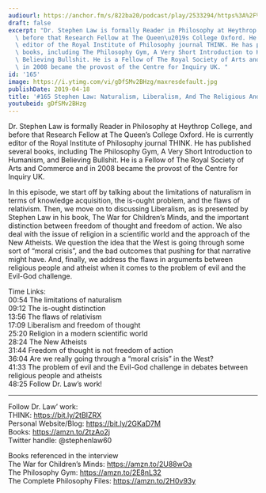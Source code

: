 ```yaml
---
audiourl: https://anchor.fm/s/822ba20/podcast/play/2533294/https%3A%2F%2Fd3ctxlq1ktw2nl.cloudfront.net%2Fproduction%2F2019-2-2%2F10725817-44100-2-7536a04272b68.m4a
draft: false
excerpt: "Dr. Stephen Law is formally Reader in Philosophy at Heythrop College, and\
  \ before that Research Fellow at The Queen\u2019s College Oxford. He is currently\
  \ editor of the Royal Institute of Philosophy journal THINK. He has published several\
  \ books, including The Philosophy Gym, A Very Short Introduction to Humanism, and\
  \ Believing Bullshit. He is a Fellow of The Royal Society of Arts and Commerce and\
  \ in 2008 became the provost of the Centre for Inquiry UK. "
id: '165'
image: https://i.ytimg.com/vi/gDfSMv2BHzg/maxresdefault.jpg
publishDate: 2019-04-18
title: '#165 Stephen Law: Naturalism, Liberalism, And The Religious And The Atheists'
youtubeid: gDfSMv2BHzg
---
```

<div class="timelinks">

Dr. Stephen Law is formally Reader in Philosophy at Heythrop College, and before that Research Fellow at The Queen’s College Oxford. He is currently editor of the Royal Institute of Philosophy journal THINK. He has published several books, including The Philosophy Gym, A Very Short Introduction to Humanism, and Believing Bullshit. He is a Fellow of The Royal Society of Arts and Commerce and in 2008 became the provost of the Centre for Inquiry UK. 

In this episode, we start off by talking about the limitations of naturalism in terms of knowledge acquisition, the is-ought problem, and the flaws of relativism. Then, we move on to discussing Liberalism, as is presented by Stephen Law in his book, The War for Children’s Minds, and the important distinction between freedom of thought and freedom of action. We also deal with the issue of religion in a scientific world and the approach of the New Atheists. We question the idea that the West is going through some sort of “moral crisis”, and the bad outcomes that pushing for that narrative might have. And, finally, we address the flaws in arguments between religious people and atheist when it comes to the problem of evil and the Evil-God challenge.

Time Links:  
<time>00:54</time> The limitations of naturalism  
<time>09:12</time> The is-ought distinction        
<time>13:56</time> The flaws of relativism                   
<time>17:09</time> Liberalism and freedom of thought               
<time>25:20</time> Religion in a modern scientific world                    
<time>28:24</time> The New Atheists            
<time>31:44</time> Freedom of thought is not freedom of action       
<time>36:04</time> Are we really going through a “moral crisis” in the West?      
<time>41:33</time> The problem of evil and the Evil-God challenge in debates between religious people and atheists  
<time>48:25</time> Follow Dr. Law’s work!

---

Follow Dr. Law’ work:  
THINK: https://bit.ly/2tBIZRX  
Personal Website/Blog: https://bit.ly/2GKaD7M  
Books: https://amzn.to/2tzAo2j  
Twitter handle: @stephenlaw60 

Books referenced in the interview  
The War for Children’s Minds: https://amzn.to/2U88wOa  
The Philosophy Gym: https://amzn.to/2E8nL32  
The Complete Philosophy Files: https://amzn.to/2H0v93y
</div>

